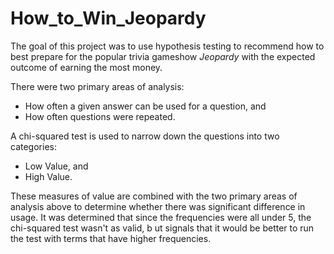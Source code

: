 # How_to_Win_Jeopardy
The goal of this project was to use hypothesis testing to recommend how to best prepare for the popular trivia gameshow <i>Jeopardy</i> with the expected outcome of earning the most money.  

There were two primary areas of analysis: 
* How often a given answer can be used for a question, and 
* How often questions were repeated.  
 
A chi-squared test is used to narrow down the questions into two categories: 
* Low Value, and 
* High Value.

These measures of value are combined with the two primary areas of analysis above to determine whether there was significant difference in usage.  It was determined that since the frequencies were all under 5, the chi-squared test wasn't as valid, b ut signals that it would be better to run the test with terms that have higher frequencies.
